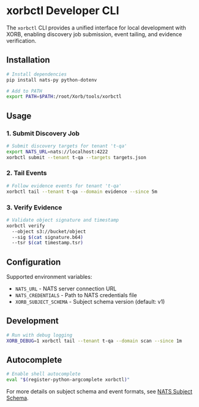 # xorbctl Developer CLI

The `xorbctl` CLI provides a unified interface for local development with XORB, enabling discovery job submission, event tailing, and evidence verification.

## Installation

```bash
# Install dependencies
pip install nats-py python-dotenv

# Add to PATH
export PATH=$PATH:/root/Xorb/tools/xorbctl
```

## Usage

### 1. Submit Discovery Job
```bash
# Submit discovery targets for tenant 't-qa'
export NATS_URL=nats://localhost:4222
xorbctl submit --tenant t-qa --targets targets.json
```

### 2. Tail Events
```bash
# Follow evidence events for tenant 't-qa'
xorbctl tail --tenant t-qa --domain evidence --since 5m
```

### 3. Verify Evidence
```bash
# Validate object signature and timestamp
xorbctl verify 
  --object s3://bucket/object 
  --sig $(cat signature.b64) 
  --tsr $(cat timestamp.tsr)
```

## Configuration

Supported environment variables:
- `NATS_URL` - NATS server connection URL
- `NATS_CREDENTIALS` - Path to NATS credentials file
- `XORB_SUBJECT_SCHEMA` - Subject schema version (default: v1)

## Development

```bash
# Run with debug logging
XORB_DEBUG=1 xorbctl tail --tenant t-qa --domain scan --since 1m
```

## Autocomplete

```bash
# Enable shell autocomplete
eval "$(register-python-argcomplete xorbctl)"
```

For more details on subject schema and event formats, see [NATS Subject Schema](../docs/nats-subjects.md).